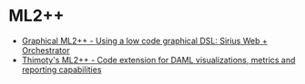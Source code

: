 # ML2++
- [Graphical ML2++ - Using a low code graphical DSL: Sirius Web + Orchestrator](https://github.com/micss-lab/ML-QuadratPP/tree/main/ML2PP-Graphical)
- [Thimoty's ML2++ - Code extension for DAML visualizations, metrics and reporting capabilities](https://github.com/micss-lab/ML-QuadratPP/tree/main/ML2PP-Textual-Thimoty)
